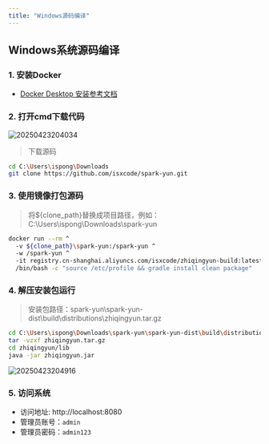 ```yaml
---
title: "Windows源码编译"
---
```


## Windows系统源码编译

### 1. 安装Docker

- [Docker Desktop 安装参考文档](https://docs.docker.com/desktop/setup/install/windows-install/)

### 2. 打开cmd下载代码

![20250423204034](https://img.isxcode.com/picgo/20250423204034.png)

> 下载源码

```bash
cd C:\Users\ispong\Downloads
git clone https://github.com/isxcode/spark-yun.git
```

### 3. 使用镜像打包源码

> 将${clone_path}替换成项目路径，例如：C:\Users\ispong\Downloads\spark-yun

```bash
docker run --rm ^
  -v ${clone_path}\spark-yun:/spark-yun ^
  -w /spark-yun ^
  -it registry.cn-shanghai.aliyuncs.com/isxcode/zhiqingyun-build:latest-amd ^
  /bin/bash -c "source /etc/profile && gradle install clean package"
```

### 4. 解压安装包运行

> 安装包路径：spark-yun\spark-yun-dist\build\distributions\zhiqingyun.tar.gz

```bash
cd C:\Users\ispong\Downloads\spark-yun\spark-yun-dist\build\distributions
tar -vzxf zhiqingyun.tar.gz
cd zhiqingyun/lib
java -jar zhiqingyun.jar
```

![20250423204916](https://img.isxcode.com/picgo/20250423204916.png)

### 5. 访问系统

- 访问地址: http://localhost:8080 
- 管理员账号：`admin` 
- 管理员密码：`admin123`